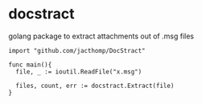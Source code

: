 # docstract
golang package to extract attachments out of .msg files

```
import "github.com/jacthomp/DocStract"

func main(){
  file, _ := ioutil.ReadFile("x.msg")
  
  files, count, err := docstract.Extract(file)
}
